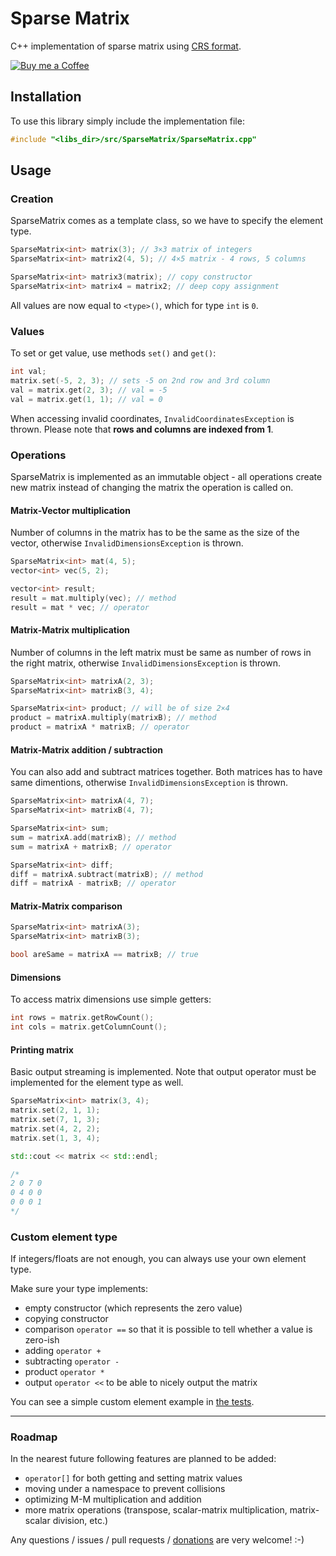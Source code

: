 # Sparse Matrix

C++ implementation of sparse matrix using [CRS format](http://netlib.org/linalg/html_templates/node91.html#SECTION00931100000000000000).

[![Buy me a Coffee](https://www.paypalobjects.com/en_US/i/btn/btn_donate_LG.gif)](https://www.paypal.com/cgi-bin/webscr?cmd=_s-xclick&hosted_button_id=KWQJ7VTXZMZLS)


## Installation

To use this library simply include the implementation file:

```cpp
#include "<libs_dir>/src/SparseMatrix/SparseMatrix.cpp"
```


## Usage

### Creation

SparseMatrix comes as a template class, so we have to specify the element type.

```cpp
SparseMatrix<int> matrix(3); // 3×3 matrix of integers
SparseMatrix<int> matrix2(4, 5); // 4×5 matrix - 4 rows, 5 columns

SparseMatrix<int> matrix3(matrix); // copy constructor
SparseMatrix<int> matrix4 = matrix2; // deep copy assignment
```

All values are now equal to `<type>()`, which for type `int` is `0`.

### Values

To set or get value, use methods `set()` and `get()`:

```cpp
int val;
matrix.set(-5, 2, 3); // sets -5 on 2nd row and 3rd column
val = matrix.get(2, 3); // val = -5
val = matrix.get(1, 1); // val = 0
```

When accessing invalid coordinates, `InvalidCoordinatesException` is thrown. Please note that **rows and columns are indexed from 1**.

### Operations

SparseMatrix is implemented as an immutable object - all operations create new matrix instead of changing the matrix the operation is called on.

#### Matrix-Vector multiplication

Number of columns in the matrix has to be the same as the size of the vector, otherwise `InvalidDimensionsException` is thrown.

```cpp
SparseMatrix<int> mat(4, 5);
vector<int> vec(5, 2);

vector<int> result;
result = mat.multiply(vec); // method
result = mat * vec; // operator
```

#### Matrix-Matrix multiplication

Number of columns in the left matrix must be same as number of rows in the right matrix, otherwise `InvalidDimensionsException` is thrown.

```cpp
SparseMatrix<int> matrixA(2, 3);
SparseMatrix<int> matrixB(3, 4);

SparseMatrix<int> product; // will be of size 2×4
product = matrixA.multiply(matrixB); // method
product = matrixA * matrixB; // operator
```

#### Matrix-Matrix addition / subtraction

You can also add and subtract matrices together. Both matrices has to have same dimentions, otherwise `InvalidDimensionsException` is thrown.

```cpp
SparseMatrix<int> matrixA(4, 7);
SparseMatrix<int> matrixB(4, 7);

SparseMatrix<int> sum;
sum = matrixA.add(matrixB); // method
sum = matrixA + matrixB; // operator

SparseMatrix<int> diff;
diff = matrixA.subtract(matrixB); // method
diff = matrixA - matrixB; // operator
```

#### Matrix-Matrix comparison

```cpp
SparseMatrix<int> matrixA(3);
SparseMatrix<int> matrixB(3);

bool areSame = matrixA == matrixB; // true
```

#### Dimensions

To access matrix dimensions use simple getters:

```cpp
int rows = matrix.getRowCount();
int cols = matrix.getColumnCount();
```

#### Printing matrix

Basic output streaming is implemented. Note that output operator must be implemented for the element type as well.

```cpp
SparseMatrix<int> matrix(3, 4);
matrix.set(2, 1, 1);
matrix.set(7, 1, 3);
matrix.set(4, 2, 2);
matrix.set(1, 3, 4);

std::cout << matrix << std::endl;

/*
2 0 7 0
0 4 0 0
0 0 0 1
*/
```

### Custom element type

If integers/floats are not enough, you can always use your own element type.

Make sure your type implements:

* empty constructor (which represents the zero value)
* copying constructor
* comparison `operator ==` so that it is possible to tell whether a value is zero-ish
* adding `operator +`
* subtracting `operator -`
* product `operator *`
* output `operator <<` to be able to nicely output the matrix

You can see a simple custom element example in [the tests](tests/tests/custom-type.h).


-----------

### Roadmap

In the nearest future following features are planned to be added:

* `operator[]` for both getting and setting matrix values
* moving under a namespace to prevent collisions
* optimizing M-M multiplication and addition
* more matrix operations (transpose, scalar-matrix multiplication, matrix-scalar division, etc.)

Any questions / issues / pull requests / [donations](https://www.paypal.com/cgi-bin/webscr?cmd=_s-xclick&hosted_button_id=KWQJ7VTXZMZLS) are very welcome! :-)
